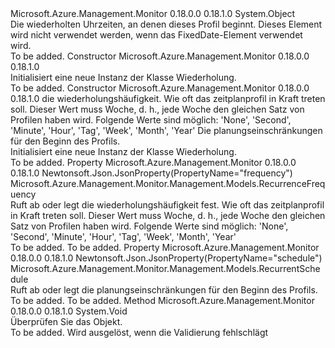 <Type Name="Recurrence" FullName="Microsoft.Azure.Management.Monitor.Management.Models.Recurrence">
  <TypeSignature Language="C#" Value="public class Recurrence" />
  <TypeSignature Language="ILAsm" Value=".class public auto ansi beforefieldinit Recurrence extends System.Object" />
  <TypeSignature Language="DocId" Value="T:Microsoft.Azure.Management.Monitor.Management.Models.Recurrence" />
  <TypeSignature Language="VB.NET" Value="Public Class Recurrence" />
  <TypeSignature Language="F#" Value="type Recurrence = class" />
  <AssemblyInfo>
    <AssemblyName>Microsoft.Azure.Management.Monitor</AssemblyName>
    <AssemblyVersion>0.18.0.0</AssemblyVersion>
    <AssemblyVersion>0.18.1.0</AssemblyVersion>
  </AssemblyInfo>
  <Base>
    <BaseTypeName>System.Object</BaseTypeName>
  </Base>
  <Interfaces />
  <Docs>
    <summary>
            Die wiederholten Uhrzeiten, an denen dieses Profil beginnt. Dieses Element wird nicht verwendet werden, wenn das FixedDate-Element verwendet wird.
            </summary>
    <remarks>To be added.</remarks>
  </Docs>
  <Members>
    <Member MemberName=".ctor">
      <MemberSignature Language="C#" Value="public Recurrence ();" />
      <MemberSignature Language="ILAsm" Value=".method public hidebysig specialname rtspecialname instance void .ctor() cil managed" />
      <MemberSignature Language="DocId" Value="M:Microsoft.Azure.Management.Monitor.Management.Models.Recurrence.#ctor" />
      <MemberSignature Language="VB.NET" Value="Public Sub New ()" />
      <MemberType>Constructor</MemberType>
      <AssemblyInfo>
        <AssemblyName>Microsoft.Azure.Management.Monitor</AssemblyName>
        <AssemblyVersion>0.18.0.0</AssemblyVersion>
        <AssemblyVersion>0.18.1.0</AssemblyVersion>
      </AssemblyInfo>
      <Parameters />
      <Docs>
        <summary>
            Initialisiert eine neue Instanz der Klasse Wiederholung.
            </summary>
        <remarks>To be added.</remarks>
      </Docs>
    </Member>
    <Member MemberName=".ctor">
      <MemberSignature Language="C#" Value="public Recurrence (Microsoft.Azure.Management.Monitor.Management.Models.RecurrenceFrequency frequency, Microsoft.Azure.Management.Monitor.Management.Models.RecurrentSchedule schedule);" />
      <MemberSignature Language="ILAsm" Value=".method public hidebysig specialname rtspecialname instance void .ctor(valuetype Microsoft.Azure.Management.Monitor.Management.Models.RecurrenceFrequency frequency, class Microsoft.Azure.Management.Monitor.Management.Models.RecurrentSchedule schedule) cil managed" />
      <MemberSignature Language="DocId" Value="M:Microsoft.Azure.Management.Monitor.Management.Models.Recurrence.#ctor(Microsoft.Azure.Management.Monitor.Management.Models.RecurrenceFrequency,Microsoft.Azure.Management.Monitor.Management.Models.RecurrentSchedule)" />
      <MemberSignature Language="VB.NET" Value="Public Sub New (frequency As RecurrenceFrequency, schedule As RecurrentSchedule)" />
      <MemberSignature Language="F#" Value="new Microsoft.Azure.Management.Monitor.Management.Models.Recurrence : Microsoft.Azure.Management.Monitor.Management.Models.RecurrenceFrequency * Microsoft.Azure.Management.Monitor.Management.Models.RecurrentSchedule -&gt; Microsoft.Azure.Management.Monitor.Management.Models.Recurrence" Usage="new Microsoft.Azure.Management.Monitor.Management.Models.Recurrence (frequency, schedule)" />
      <MemberType>Constructor</MemberType>
      <AssemblyInfo>
        <AssemblyName>Microsoft.Azure.Management.Monitor</AssemblyName>
        <AssemblyVersion>0.18.0.0</AssemblyVersion>
        <AssemblyVersion>0.18.1.0</AssemblyVersion>
      </AssemblyInfo>
      <Parameters>
        <Parameter Name="frequency" Type="Microsoft.Azure.Management.Monitor.Management.Models.RecurrenceFrequency" />
        <Parameter Name="schedule" Type="Microsoft.Azure.Management.Monitor.Management.Models.RecurrentSchedule" />
      </Parameters>
      <Docs>
        <param name="frequency">die wiederholungshäufigkeit. Wie oft das zeitplanprofil in Kraft treten soll. Dieser Wert muss Woche, d. h., jede Woche den gleichen Satz von Profilen haben wird. Folgende Werte sind möglich: 'None', 'Second', 'Minute', 'Hour', 'Tag', 'Week', 'Month', 'Year'</param>
        <param name="schedule">Die planungseinschränkungen für den Beginn des Profils.</param>
        <summary>
            Initialisiert eine neue Instanz der Klasse Wiederholung.
            </summary>
        <remarks>To be added.</remarks>
      </Docs>
    </Member>
    <Member MemberName="Frequency">
      <MemberSignature Language="C#" Value="public Microsoft.Azure.Management.Monitor.Management.Models.RecurrenceFrequency Frequency { get; set; }" />
      <MemberSignature Language="ILAsm" Value=".property instance valuetype Microsoft.Azure.Management.Monitor.Management.Models.RecurrenceFrequency Frequency" />
      <MemberSignature Language="DocId" Value="P:Microsoft.Azure.Management.Monitor.Management.Models.Recurrence.Frequency" />
      <MemberSignature Language="VB.NET" Value="Public Property Frequency As RecurrenceFrequency" />
      <MemberSignature Language="F#" Value="member this.Frequency : Microsoft.Azure.Management.Monitor.Management.Models.RecurrenceFrequency with get, set" Usage="Microsoft.Azure.Management.Monitor.Management.Models.Recurrence.Frequency" />
      <MemberType>Property</MemberType>
      <AssemblyInfo>
        <AssemblyName>Microsoft.Azure.Management.Monitor</AssemblyName>
        <AssemblyVersion>0.18.0.0</AssemblyVersion>
        <AssemblyVersion>0.18.1.0</AssemblyVersion>
      </AssemblyInfo>
      <Attributes>
        <Attribute>
          <AttributeName>Newtonsoft.Json.JsonProperty(PropertyName="frequency")</AttributeName>
        </Attribute>
      </Attributes>
      <ReturnValue>
        <ReturnType>Microsoft.Azure.Management.Monitor.Management.Models.RecurrenceFrequency</ReturnType>
      </ReturnValue>
      <Docs>
        <summary>
            Ruft ab oder legt die wiederholungshäufigkeit fest. Wie oft das zeitplanprofil in Kraft treten soll. Dieser Wert muss Woche, d. h., jede Woche den gleichen Satz von Profilen haben wird. Folgende Werte sind möglich: 'None', 'Second', 'Minute', 'Hour', 'Tag', 'Week', 'Month', 'Year'
            </summary>
        <value>To be added.</value>
        <remarks>To be added.</remarks>
      </Docs>
    </Member>
    <Member MemberName="Schedule">
      <MemberSignature Language="C#" Value="public Microsoft.Azure.Management.Monitor.Management.Models.RecurrentSchedule Schedule { get; set; }" />
      <MemberSignature Language="ILAsm" Value=".property instance class Microsoft.Azure.Management.Monitor.Management.Models.RecurrentSchedule Schedule" />
      <MemberSignature Language="DocId" Value="P:Microsoft.Azure.Management.Monitor.Management.Models.Recurrence.Schedule" />
      <MemberSignature Language="VB.NET" Value="Public Property Schedule As RecurrentSchedule" />
      <MemberSignature Language="F#" Value="member this.Schedule : Microsoft.Azure.Management.Monitor.Management.Models.RecurrentSchedule with get, set" Usage="Microsoft.Azure.Management.Monitor.Management.Models.Recurrence.Schedule" />
      <MemberType>Property</MemberType>
      <AssemblyInfo>
        <AssemblyName>Microsoft.Azure.Management.Monitor</AssemblyName>
        <AssemblyVersion>0.18.0.0</AssemblyVersion>
        <AssemblyVersion>0.18.1.0</AssemblyVersion>
      </AssemblyInfo>
      <Attributes>
        <Attribute>
          <AttributeName>Newtonsoft.Json.JsonProperty(PropertyName="schedule")</AttributeName>
        </Attribute>
      </Attributes>
      <ReturnValue>
        <ReturnType>Microsoft.Azure.Management.Monitor.Management.Models.RecurrentSchedule</ReturnType>
      </ReturnValue>
      <Docs>
        <summary>
            Ruft ab oder legt die planungseinschränkungen für den Beginn des Profils.
            </summary>
        <value>To be added.</value>
        <remarks>To be added.</remarks>
      </Docs>
    </Member>
    <Member MemberName="Validate">
      <MemberSignature Language="C#" Value="public virtual void Validate ();" />
      <MemberSignature Language="ILAsm" Value=".method public hidebysig newslot virtual instance void Validate() cil managed" />
      <MemberSignature Language="DocId" Value="M:Microsoft.Azure.Management.Monitor.Management.Models.Recurrence.Validate" />
      <MemberSignature Language="VB.NET" Value="Public Overridable Sub Validate ()" />
      <MemberSignature Language="F#" Value="abstract member Validate : unit -&gt; unit&#xA;override this.Validate : unit -&gt; unit" Usage="recurrence.Validate " />
      <MemberType>Method</MemberType>
      <AssemblyInfo>
        <AssemblyName>Microsoft.Azure.Management.Monitor</AssemblyName>
        <AssemblyVersion>0.18.0.0</AssemblyVersion>
        <AssemblyVersion>0.18.1.0</AssemblyVersion>
      </AssemblyInfo>
      <ReturnValue>
        <ReturnType>System.Void</ReturnType>
      </ReturnValue>
      <Parameters />
      <Docs>
        <summary>
            Überprüfen Sie das Objekt.
            </summary>
        <remarks>To be added.</remarks>
        <exception cref="T:Microsoft.Rest.ValidationException">
            Wird ausgelöst, wenn die Validierung fehlschlägt
            </exception>
      </Docs>
    </Member>
  </Members>
</Type>